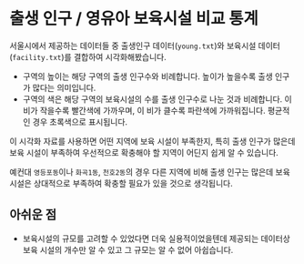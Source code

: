 # 출생 인구 / 영유아 보육시설 비교 통계

서울시에서 제공하는 데이터들 중 출생인구 데이터(`young.txt`)와 보육시설 데이터(`facility.txt`)를 결합하여 시각화해봤습니다.

- 구역의 높이는 해당 구역의 출생 인구수와 비례합니다. 높이가 높을수록 출생 인구가 많다는 의미입니다.
- 구역의 색은 해당 구역의 보육시설의 수를 출생 인구수로 나눈 것과 비례합니다. 이 비가 작을수록 빨간색에 가까우며, 이 비가 클수록 파란색에 가까워집니다. 평균적인 경우 초록색으로 표시됩니다.

이 시각화 자료를 사용하면 어떤 지역에 보육 시설이 부족한지, 특히 출생 인구가 많은데 보육 시설이 부족하여 우선적으로 확충해야 할 지역이 어딘지 쉽게 알 수 있습니다.

예컨대 `영등포동`이나 `화곡1동`, `천호2동`의 경우 다른 지역에 비해 출생 인구는 많은데 보육시설은 상대적으로 부족하여 확충할 필요가 있을 것으로 생각됩니다.

## 아쉬운 점

- 보육시설의 규모를 고려할 수 있었다면 더욱 실용적이었을텐데 제공되는 데이터상 보육 시설의 개수만 알 수 있고 그 규모는 알 수 없어 아쉽습니다.